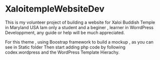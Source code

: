 # XaloitempleWebsiteDev
This is my volunteer project of building a website for Xaloi Buddish Temple in Maryland USA
Iam only a student and a beginer , learner in WorrdPress Developpment, any guide or help will be much appreciated.

For this theme , using Boostrap framework to build a mockup , as you can see in Static folder
Then start adding php code by following codex.wordpress and the WordPress Template Hierachy.

